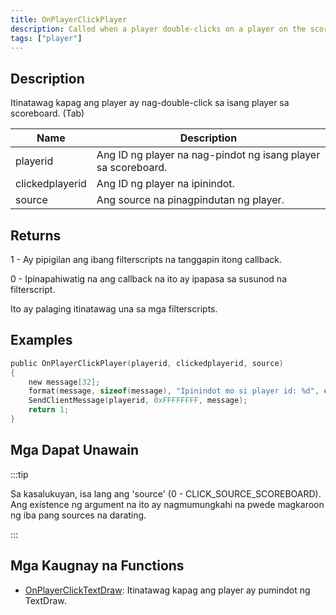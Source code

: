 ```yaml
---
title: OnPlayerClickPlayer
description: Called when a player double-clicks on a player on the scoreboard.
tags: ["player"]
---
```


<VersionWarn name='callback' version='SA-MP 0.3a' />

## Description

Itinatawag kapag ang player ay nag-double-click sa isang player sa scoreboard. (Tab)

| Name            | Description                                                      |
| --------------- | ---------------------------------------------------------------- |
| playerid        | Ang ID ng player na nag-pindot ng isang player sa scoreboard.    |
| clickedplayerid | Ang ID ng player na ipinindot.                                   |
| source          | Ang source na pinagpindutan ng player.                           |

## Returns

1 - Ay pipigilan ang ibang filterscripts na tanggapin itong callback.

0 - Ipinapahiwatig na ang callback na ito ay ipapasa sa susunod na filterscript.

Ito ay palaging itinatawag una sa mga filterscripts.

## Examples

```c
public OnPlayerClickPlayer(playerid, clickedplayerid, source)
{
    new message[32];
    format(message, sizeof(message), "Ipinindot mo si player id: %d", clickedplayerid);
    SendClientMessage(playerid, 0xFFFFFFFF, message);
    return 1;
}
```

## Mga Dapat Unawain

:::tip

Sa kasalukuyan, isa lang ang 'source' (0 - CLICK_SOURCE_SCOREBOARD). Ang existence ng argument na ito ay nagmumungkahi na pwede magkaroon ng iba pang sources na darating.

:::

## Mga Kaugnay na Functions

- [OnPlayerClickTextDraw](../callbacks/OnPlayerClickTextDraw.md): Itinatawag kapag ang player ay pumindot ng TextDraw.
